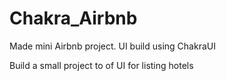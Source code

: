 # Chakra_Airbnb
Made mini Airbnb project. UI build using ChakraUI

Build a small project to of UI for listing hotels
